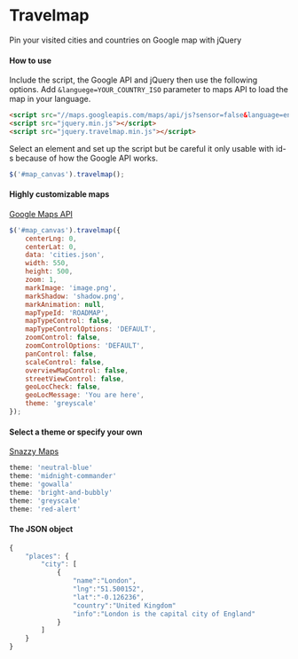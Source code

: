 # Travelmap

Pin your visited cities and countries on Google map with jQuery

#### How to use

Include the script, the Google API and jQuery then use the following options.
Add `&languege=YOUR_COUNTRY_ISO` parameter to maps API to load the map in your language.

```html
<script src="//maps.googleapis.com/maps/api/js?sensor=false&language=en"></script>
<script src="jquery.min.js"></script>
<script src="jquery.travelmap.min.js"></script>
```

Select an element and set up the script but be careful it only usable with id-s because of how the Google API works.

```javascript
$('#map_canvas').travelmap();
```

#### Highly customizable maps

[Google Maps API](https://developers.google.com/maps/documentation/javascript/)

```javascript
$('#map_canvas').travelmap({
	centerLng: 0,
	centerLat: 0,
	data: 'cities.json',
	width: 550,
	height: 500,
	zoom: 1,
	markImage: 'image.png',
	markShadow: 'shadow.png',
	markAnimation: null,
	mapTypeId: 'ROADMAP',
	mapTypeControl: false,
	mapTypeControlOptions: 'DEFAULT',
	zoomControl: false,
	zoomControlOptions: 'DEFAULT',
	panControl: false,
	scaleControl: false,
	overviewMapControl: false,
	streetViewControl: false,
	geoLocCheck: false,
	geoLocMessage: 'You are here',
	theme: 'greyscale'
});
```

#### Select a theme or specify your own

[Snazzy Maps](http://snazzymaps.com/)

```javascript
theme: 'neutral-blue'
theme: 'midnight-commander'
theme: 'gowalla'
theme: 'bright-and-bubbly'
theme: 'greyscale'
theme: 'red-alert'
```

#### The JSON object

```javascript
{
	"places": {
		"city": [
			{
				"name":"London",
				"lng":"51.500152",
				"lat":"-0.126236",
				"country":"United Kingdom"
				"info":"London is the capital city of England"
			}
		]
	}
}
```